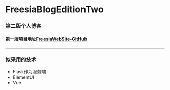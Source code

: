 # FreesiaBlogEditionTwo
### 第二版个人博客
#### 第一版项目地址[FreesiaWebSite-GitHub](https://github.com/GarvenYu/FreesiaWebSite)

---

### 拟采用的技术
- Flask作为服务端
- ElementUI
- Vue
